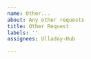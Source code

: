 ```yaml
---
name: Other...
about: Any other requests
title: Other Request
labels: ''
assignees: Ulladay-Hub

---
```



